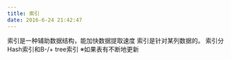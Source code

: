 ```yaml
---
title: 索引
date: 2016-6-24 21:42:47
---
```




索引是一种辅助数据结构，能加快数据提取速度
索引是针对某列数据的。
索引分 Hash索引和B-/+ tree索引
※如果表有不断地更新
